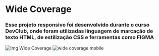 <h1>Wide Coverage</h1>

<h3>Esse projeto responsivo foi desenvolvido durante o curso DevClub, onde foram utilizadas linguagem de marcação de texto HTML, de estilização CSS e ferramentas como FIGMA</h3>



![Img Wide Coverage](https://github.com/evertonfranca5/Wide-coverage/assets/159544981/42da3107-8e8c-4e0e-abe0-9539ea810362)  ![wide coverage mobile ](https://github.com/evertonfranca5/Wide-coverage/assets/159544981/a2dbf7fc-59af-49b6-8b4a-1b25e05218e4)


